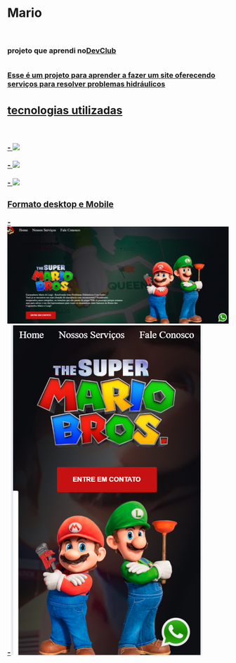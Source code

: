 <h1>Mario</h1>
<br>
<h3>projeto que aprendi no<a href="https//rodolfomori.com.br/devclub">DevClub</a</h3>
<br>
<br>
<p>Esse é um projeto para aprender a fazer um site oferecendo serviços para resolver problemas hidráulicos </p>
<h2>tecnologias utilizadas</h2>
<br>
<br>
- <img src="https://img.shields.io/badge/HTML5-E34F26?style=for-the-badge&logo=html5&logoColor=white">
<br>
<br>
- <img src="https://img.shields.io/badge/CSS3-1572B6?style=for-the-badge&logo=css3&logoColor=white">
<br>
<br>
- <img src="https://img.shields.io/badge/JavaScript-323330?style=for-the-badge&logo=javascript&logoColor=F7DF1E" />
<h3>Formato desktop e Mobile</h3>
-<img src="https://github.com/Verneloira/mario/blob/main/img/desktop.png?raw=true"/>
-<img src="https://github.com/Verneloira/mario/blob/main/img/mario.mobile.png"/>
